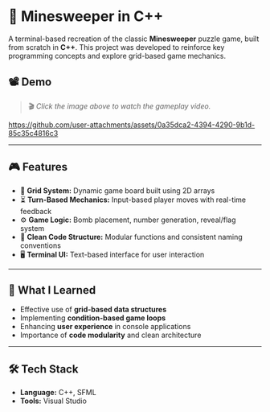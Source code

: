 # 🧨 Minesweeper in C++

A terminal-based recreation of the classic **Minesweeper** puzzle game, built from scratch in **C++**. This project was developed to reinforce key programming concepts and explore grid-based game mechanics.

## 📽️ Demo
> 🎬 *Click the image above to watch the gameplay video.*

https://github.com/user-attachments/assets/0a35dca2-4394-4290-9b1d-85c35c4816c3

---

## 🎮 Features

- 🔲 **Grid System:** Dynamic game board built using 2D arrays  
- ⏳ **Turn-Based Mechanics:** Input-based player moves with real-time feedback  
- ⚙️ **Game Logic:** Bomb placement, number generation, reveal/flag system  
- 🧼 **Clean Code Structure:** Modular functions and consistent naming conventions  
- 🖥️ **Terminal UI:** Text-based interface for user interaction

---

## 🧠 What I Learned

- Effective use of **grid-based data structures**
- Implementing **condition-based game loops**
- Enhancing **user experience** in console applications
- Importance of **code modularity** and clean architecture

---

## 🛠️ Tech Stack

- **Language:** C++, SFML
- **Tools:** Visual Studio
